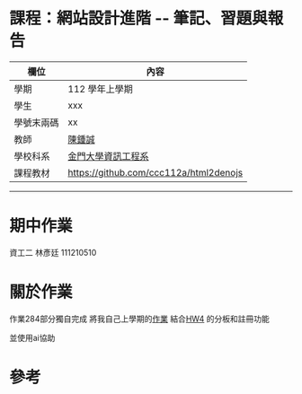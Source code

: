 # 課程：網站設計進階 -- 筆記、習題與報告

欄位 | 內容
-----|--------
學期 | 112 學年上學期
學生 |  xxx
學號末兩碼 | xx
教師 | [陳鍾誠](https://www.nqu.edu.tw/educsie/index.php?act=blog&code=list&ids=4)
學校科系 | [金門大學資訊工程系](https://www.nqu.edu.tw/educsie/index.php)
課程教材 | https://github.com/ccc112a/html2denojs
---
# 期中作業
資工二 林彥廷 111210510

# 關於作業 
作業284部分獨自完成 
將我自己上學期的[作業](https://github.com/codewhight/wp/tree/master/JavaScript/%E6%9C%9F%E4%B8%AD%E4%BD%9C%E6%A5%AD) 結合[HW4](https://github.com/codewhight/_ws/tree/master/HW4) 的分板和註冊功能 

並使用ai協助
# 參考
